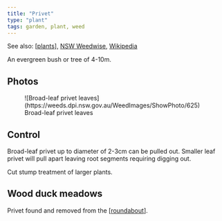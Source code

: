 ```yaml
---
title: "Privet"
type: "plant"
tags: garden, plant, weed 
---
```


See also: [[plants]], [NSW Weedwise](https://weeds.dpi.nsw.gov.au/Weeds/Details/110), [Wikipedia](https://en.wikipedia.org/wiki/Privet)

An evergreen bush or tree of 4-10m.

## Photos

<figure markdown>
![Broad-leaf privet leaves](https://weeds.dpi.nsw.gov.au/WeedImages/ShowPhoto/625)
<figcaption>Broad-leaf privet leaves</figcaption>
</figure>


## Control

Broad-leaf privet up to diameter of 2-3cm can be pulled out. Smaller leaf privet will pull apart leaving root segments requiring digging out.

Cut stump treatment of larger plants. 

## Wood duck meadows

Privet found and removed from the [[roundabout]].

[//begin]: # "Autogenerated link references for markdown compatibility"
[plants]: plants "Plants"
[roundabout]: ../roundabout "Roundabout"
[//end]: # "Autogenerated link references"